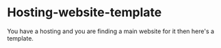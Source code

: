 # Hosting-website-template
You have a hosting and you are finding a main website for it then here's a template.
